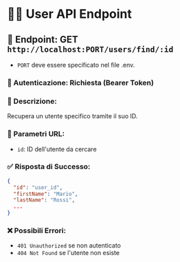 # 🧑‍💻 User API Endpoint

## 📍 Endpoint: GET `http://localhost:PORT/users/find/:id`

- `PORT` deve essere specificato nel file .env.

### 🔐 Autenticazione: Richiesta (Bearer Token)

### 📝 Descrizione:

Recupera un utente specifico tramite il suo ID.

### 🔄 Parametri URL:

- `id`: ID dell'utente da cercare

### ✅ Risposta di Successo:

```json
{
  "id": "user_id",
  "firstName": "Mario",
  "lastName": "Rossi",
  ...
}
```

### ❌ Possibili Errori:

- `401 Unauthorized` se non autenticato
- `404 Not Found` se l'utente non esiste
